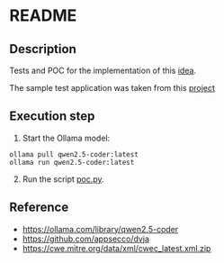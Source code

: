 # README

## Description

Tests and POC for the implementation of this [idea](https://github.com/righettod/toolbox-codescan/issues/2).

The sample test application was taken from this [project](https://github.com/appsecco/dvja)

## Execution step

1. Start the Ollama model:

```shell
ollama pull qwen2.5-coder:latest
ollama run qwen2.5-coder:latest
```

2. Run the script [poc.py](poc.py).

## Reference

* <https://ollama.com/library/qwen2.5-coder>
* <https://github.com/appsecco/dvja>
* <https://cwe.mitre.org/data/xml/cwec_latest.xml.zip>
